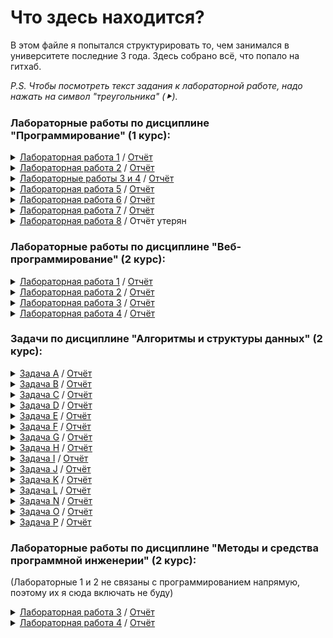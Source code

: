 ﻿# Что здесь находится?
 В этом файле я попытался структурировать то, чем занимался в университете последние 3 года. Здесь собрано всё, что попало на гитхаб.
 
 *P.S. Чтобы посмотреть текст задания к лабораторной работе, надо нажать на символ "треугольника" (⯈).*
 ### Лабораторные работы по дисциплине "Программирование" (1 курс):
<details>
 <summary><a href="https://github.com/Gramdel/lab1">Лабораторная работа 1</a> / <a href="https://github.com/Gramdel/What-is-here/blob/main/reports/lab1.pdf">Отчёт</a></summary>
 <p align="center">
  <img src="https://github.com/Gramdel/What-is-here/blob/main/src/img/lab1_task.png"/>
 </p>
</details>
<details>
 <summary><a href="https://github.com/Gramdel/lab2">Лабораторная работа 2</a> / <a href="https://github.com/Gramdel/What-is-here/blob/main/reports/lab2.pdf">Отчёт</a></summary>
 <p align="center">
  <img src="https://github.com/Gramdel/What-is-here/blob/main/src/img/lab2_task_1.png"/>
  <img src="https://github.com/Gramdel/What-is-here/blob/main/src/img/lab2_task_2.png"/>
 </p>

Базовые классы и симулятор сражения находятся в *[jar-архиве](https://se.ifmo.ru/documents/10180/660917/Pokemon.jar/a7ce60af-6ee6-47d0-a95e-e5ed9a697bd2)* (обновлен 9.10.2018, исправлен баг с добавлением атак и кодировкой). Документация в формате javadoc - *[здесь](https://se.ifmo.ru/~tony/doc/)*.

Информацию о покемонах, цепочках эволюции и атаках можно найти на сайтах http://poke-universe.ru, http://pokemondb.net, http://veekun.com/dex/pokemon
</details>
<details>
 <summary><a href="https://github.com/Gramdel/lab3">Лабораторные работы 3 и 4</a> / <a href="https://github.com/Gramdel/What-is-here/blob/main/reports/lab3.pdf">Отчёт</a></summary>
 <p align="center">
  <img src="https://github.com/Gramdel/What-is-here/blob/main/src/img/lab3_task.png"/>
  <img src="https://github.com/Gramdel/What-is-here/blob/main/src/img/lab4_task.PNG"/>
 </p>
</details>
<details>
 <summary><a href="https://github.com/Gramdel/lab5">Лабораторная работа 5</a> / <a href="https://github.com/Gramdel/What-is-here/blob/main/reports/lab5.pdf">Отчёт</a></summary>
 <p align="center">
  <img src="https://github.com/Gramdel/What-is-here/blob/main/src/img/lab5_task_1.png"/>
  <img src="https://github.com/Gramdel/What-is-here/blob/main/src/img/lab5_task_2.png"/>
  <img src="https://github.com/Gramdel/What-is-here/blob/main/src/img/lab5_task_3.png"/>
  <img src="https://github.com/Gramdel/What-is-here/blob/main/src/img/lab5_task_4.png"/>
  <img src="https://github.com/Gramdel/What-is-here/blob/main/src/img/lab5_task_5.png"/>
 </p>
</details>
<details>
 <summary><a href="https://github.com/Gramdel/lab6">Лабораторная работа 6</a> / <a href="https://github.com/Gramdel/What-is-here/blob/main/reports/lab6.pdf">Отчёт</a></summary>
 <p align="center">
  <img src="https://github.com/Gramdel/What-is-here/blob/main/src/img/lab6_task_1.png"/>
  <img src="https://github.com/Gramdel/What-is-here/blob/main/src/img/lab6_task_2.png"/>
 </p>
</details>
<details>
 <summary><a href="https://github.com/Gramdel/lab7">Лабораторная работа 7</a> / <a href="https://github.com/Gramdel/What-is-here/blob/main/reports/lab7.pdf">Отчёт</a></summary>
 <p align="center">
  <img src="https://github.com/Gramdel/What-is-here/blob/main/src/img/lab7_task.png"/>
 </p>
</details>
<details>
 <summary><a href="https://github.com/Gramdel/lab8">Лабораторная работа 8</a> / Отчёт утерян</summary>
 <p align="center">
  <img src="https://github.com/Gramdel/What-is-here/blob/main/src/img/lab8_task_1.png"/>
  <img src="https://github.com/Gramdel/What-is-here/blob/main/src/img/lab8_task_2.png"/>
 </p>
</details>

 ### Лабораторные работы по дисциплине "Веб-программирование" (2 курс):
<details>
 <summary><a href="https://github.com/Gramdel/web_lab1">Лабораторная работа 1</a> / <a href="https://github.com/Gramdel/What-is-here/blob/main/reports/web_lab1.pdf">Отчёт</a></summary>
 <p align="center">
  <img src="https://github.com/Gramdel/What-is-here/blob/main/src/img/web_lab1_task.PNG"/>
  <img src="https://github.com/Gramdel/What-is-here/blob/main/src/img/web_lab1_area.PNG"/>
 </p>
</details>
<details>
 <summary><a href="https://github.com/Gramdel/web_lab2">Лабораторная работа 2</a> / <a href="https://github.com/Gramdel/What-is-here/blob/main/reports/web_lab2.pdf">Отчёт</a></summary>
 <p align="center">
  <img src="https://github.com/Gramdel/What-is-here/blob/main/src/img/web_lab2_task_1.PNG"/>
  <img src="https://github.com/Gramdel/What-is-here/blob/main/src/img/web_lab2_task_2.PNG"/>
  <img src="https://github.com/Gramdel/What-is-here/blob/main/src/img/web_lab2_area.PNG"/>
 </p>
</details>
<details>
 <summary><a href="https://github.com/Gramdel/web_lab3">Лабораторная работа 3</a> / <a href="https://github.com/Gramdel/What-is-here/blob/main/reports/web_lab3.pdf">Отчёт</a></summary>
 <p align="center">
  <img src="https://github.com/Gramdel/What-is-here/blob/main/src/img/web_lab3_task_1.PNG"/>
  <img src="https://github.com/Gramdel/What-is-here/blob/main/src/img/web_lab3_task_2.PNG"/>
  <img src="https://github.com/Gramdel/What-is-here/blob/main/src/img/web_lab3_area.PNG"/>
 </p>
</details>
<details>
 <summary><a href="https://github.com/Gramdel/web_lab4">Лабораторная работа 4</a> / <a href="https://github.com/Gramdel/What-is-here/blob/main/reports/web_lab4.pdf">Отчёт</a></summary>
 <p align="center">
  <img src="https://github.com/Gramdel/What-is-here/blob/main/src/img/web_lab4_task_1.PNG"/>
  <img src="https://github.com/Gramdel/What-is-here/blob/main/src/img/web_lab4_task_2.PNG"/>
  <img src="https://github.com/Gramdel/What-is-here/blob/main/src/img/web_lab4_area.PNG"/>
 </p>
</details>

### Задачи по дисциплине "Алгоритмы и структуры данных" (2 курс):
<details>
 <summary><a href="https://github.com/Gramdel/algolabs/tree/main/A">Задача A</a> / <a href="https://github.com/Gramdel/What-is-here/blob/main/reports/alg_block1.pdf">Отчёт</a></summary>

| | |
| --- | --- |
| Ограничение времени | 2 секунды |
| Ограничение памяти | 64Mb |
| Ввод | стандартный ввод или agro.in |
| Вывод | стандартный вывод или agro.out |

Городской школьник Лёша поехал на лето в деревню и занялся выращиванием цветов. Он посадил n цветков вдоль одной длинной прямой грядки, и они успешно выросли. Лёша посадил множество различных видов цветков, i-й от начала грядки цветок имеет вид ai, где ai — целое число, номер соответствующего вида в «Каталоге юного агронома».

Теперь Лёша хочет сделать фотографию выращенных им цветов и выложить ее в раздел «мои грядки» в социальной сети для агрономов «ВКомпосте». На фотографии будет виден отрезок из одного или нескольких высаженных подряд цветков.

Однако он заметил, что фотография смотрится не очень интересно, если на ней много одинаковых цветков подряд. Лёша решил, что если на фотографии будут видны три цветка одного вида, высаженные подряд, то его друзья — специалисты по эстетике цветочных фотографий — поставят мало лайков.

Помогите ему выбрать для фотографирования как можно более длинный участок своей грядки, на котором нет трех цветков одного вида подряд.

#### Формат ввода
В первой строке содержится целое число n (1 ≤ n ≤ 200 000) — количество цветов на грядке.

Во второй строке содержится n целых чисел ai (1 ≤ ai ≤ 10^9), обозначающих вид очередного цветка. Одинаковые цветки обозначаются одинаковыми числами, разные — разными.

#### Формат вывода
Выведите номер первого и последнего цветка на самом длинном искомом участке. Цветки нумерются от 1 до n.

Если самых длинных участков несколько, выведите участок, который начинается раньше.

#### Пример
| Ввод | Вывод |
| --- | --- |
| 6 <br/> 5 6 6 6 23 9 | 3 6 |
</details>
<details>
 <summary><a href="https://github.com/Gramdel/algolabs/tree/main/B">Задача B</a> / <a href="https://github.com/Gramdel/What-is-here/blob/main/reports/alg_block1.pdf">Отчёт</a></summary>

| | |
| --- | --- |
| Ограничение времени | 1 секунда |
| Ограничение памяти | 256Mb |
| Ввод | стандартный ввод или input.txt |
| Вывод | стандартный вывод или output.txt |

Недавно Глеб открыл зоопарк. Он решил построить его в форме круга и, естественно, обнёс забором. Глеб взял вас туда начальником охраны. Казалось бы все началось так хорошо, но именно в вашу первую смену все животные разбежались. В зоопарке n животных различных видов, также под каждый из видов есть свои ловушки. К сожалению некоторые животные враждуют с друг другом в природе (они обозначены разными буквами), а зоопарк обнесён забором и имеет форму круга. С помощью камер, удалось выяснить, где находятся все животные. Умная система поддержки жизнедеятельности зоопарка уже просканировала зоопарк и вывела id всех животных и ловушек в том порядке, в котором они видны из центра зоопарка. Получилось так, что все животные и все ловушки находятся на краю зоопарка. Вы хотите понять, могут ли животные прийти в свою ловушку так, чтобы их путь не пересекался с другими. Если да, также предъявите какую-нибудь из схем поимки животных.

#### Формат ввода
На вход подается строчка из 2 ⋅ n символов латинского алфавита, где маленькая буква - животное, а большая - ловушка. Размер строки не более 100000.

#### Формат вывода
Требуется вывести "Impossible", если решения не существует или "Possible", если можно вернуть всех животных в клетки. В случае если можно, то для каждой ловушки в порядке обхода требуется вывести индекс животного в ней.

#### Пример 1
| Ввод | Вывод |
| --- | --- |
| ABba | Possible <br/> 2 1 |

#### Пример 2
| Ввод | Вывод |
| --- | --- |
| ABab | Impossible |
</details>
<details>
 <summary><a href="https://github.com/Gramdel/algolabs/tree/main/C">Задача C</a> / <a href="https://github.com/Gramdel/What-is-here/blob/main/reports/alg_block1.pdf">Отчёт</a></summary>

| | |
| --- | --- |
| Ограничение времени | 1 секунда |
| Ограничение памяти | 64Mb |
| Ввод | стандартный ввод или input.txt |
| Вывод | стандартный вывод или output.txt |

Вадим разрабатывает парсер конфигурационных файлов для своего проекта. Файл состоит из блоков, которые выделяются с помощью символов «{» — начало блока, и «}» — конец блока. Блоки могут вкладываться друг в друга. В один блок может быть вложено несколько других блоков.

В конфигурационном файле встречаются переменные. Каждая переменная имеет имя, которое состоит из не более чем десяти строчных букв латинского алфавита. Переменным можно присваивать числовые значения. Изначально все переменные имеют значение 0.

Присваивание нового значения записывается как \<variable\>=\<number\>, где \<variable\> — имя переменной, а \<number\> — целое число, по модулю не превосходящее 10^9. Парсер читает конфигурационный файл построчно. Как только он встречает выражение присваивания, он присваивает новое значение переменной. Это значение сохраняется до конца текущего блока, а затем восстанавливается старое значение переменной. Если в блок вложены другие блоки, то внутри тех из них, которые идут после присваивания, значение переменной также будет новым.

Кроме того, в конфигурационном файле можно присваивать переменной значение другой переменной. Это действие записывается как \<variable1\>=\<variable2\>. Прочитав такую строку, парсер присваивает текущее значение переменной variable2 переменной variable1. Как и в случае присваивания константного значения, новое значение сохраняется только до конца текущего блока. После окончания блока переменной возвращается значение, которое было перед началом блока.

Для отладки Вадим хочет напечатать присваиваемое значение для каждой строки вида \<variable1\>=\<variable2\>. Помогите ему отладить парсер.

#### Формат ввода
Входные данные содержат хотя бы одну и не более 10^5 строк. Каждая строка имеет один из четырех типов:
 - { — начало блока;
 - } — конец блока;
 - \<variable\>=\<number\> — присваивание переменной значения, заданного числом;
 - \<variable1\>=\<variable2\> — присваивание одной переменной значения другой переменной. Переменные \<variable1\> и \<variable2\> могут совпадать.
Гарантируется, что ввод является корректным и соответствует описанию из условия. Ввод не содержит пробелов.

#### Формат вывода
Для каждой строки типа \<variable1\>=\<variable2\> выведите значение, которое было присвоено.

#### Пример
| Ввод | Вывод |
| --- | --- |
| a=b<br/>b=123<br/>var=b<br/>b=-34<br/>{<br/>c=b<br/>b=1000000000<br/>d=b<br/>{<br/>a=b<br/>e=var<br/>}<br/>}<br/>b=b | 0<br/>123<br/>-34<br/>1000000000<br/>1000000000<br/>123<br/>-34 |
</details>
<details>
 <summary><a href="https://github.com/Gramdel/algolabs/tree/main/D">Задача D</a> / <a href="https://github.com/Gramdel/What-is-here/blob/main/reports/alg_block1.pdf">Отчёт</a></summary>

| | |
| --- | --- |
| Ограничение времени | 1 секунда |
| Ограничение памяти | 64Mb |
| Ввод | стандартный ввод или chaos.in |
| Вывод | стандартный вывод или chaos.out |

В секретной лаборатории профессора Хаоса проходит эксперимент по выращиванию особо опасных бактерий. В начале первого дня эксперимента у Хаоса имеется a особо опасных бактерий.

Каждый день эксперимента устроен следующим образом. Рано утром профессор достает из контейнера все свои бактерии и помещает их в инкубатор, где бактерии начинают делиться. Вместо каждой бактерии образуется b новых бактерий.

После извлечения бактерий из инкубатора c из них используются для проведения различных опытов и затем уничтожаются. Если после извлечения из инкубатора имеется менее c бактерий, для проведения опытов используются все имеющиеся бактерии, и эксперимент заканчивается.

Оставшиеся бактерии в конце дня необходимо поместить в контейнер и продолжить использовать в эксперименте. Однако в контейнер можно поместить не более d бактерий, поэтому если число оставшихся бактерий больше d, то в контейнер помещаются d бактерий, а остальные уничтожаются.

Теперь профессор Хаос хочет выяснить, сколько особо опасных бактерий будет у него в контейнере после k-го дня эксперимента. Помогите ему найти ответ на этот вопрос.

#### Формат ввода
В единственной строке входного файла содержится пять целых чисел a, b, c, d и k (1 ≤ a, b ≤ 1000, 0 ≤ c ≤ 1000, 1 ≤ d ≤ 1000, a ≤ d, 1 ≤ k ≤ 10^18).

#### Формат вывода
Выведите одно число — количество бактерий у Хаоса к концу k-го дня. Если эксперимент завершится в k-й день или ранее, выведите число 0.

#### Пример 1
| Ввод | Вывод |
| --- | --- |
| 1 3 1 5 2 | 5 |

#### Пример 2
| Ввод | Вывод |
| --- | --- |
| 1 2 0 4 3 | 4 |

#### Пример 3
| Ввод | Вывод |
| --- | --- |
| 1 2 3 5 2 | 0 |
</details>
<details>
 <summary><a href="https://github.com/Gramdel/algolabs/tree/main/E">Задача E</a> / <a href="https://github.com/Gramdel/What-is-here/blob/main/reports/alg_block2.pdf">Отчёт</a></summary>

| | |
| --- | --- |
| Ограничение времени | 0.1 секунда |
| Ограничение памяти | 256Mb |
| Ввод | стандартный ввод или input.txt |
| Вывод | стандартный вывод или output.txt |

На прямой расположены стойла, в которые необходимо расставить коров так, чтобы минимальное расcтояние между коровами было как можно больше.

#### Формат ввода
В первой строке вводятся числа N (2 < N ≤ 10^5) – количество стойл и K (1 < K < N ) – количество коров. Во второй строке задаются N натуральных чисел в порядке возрастания – координаты стойл (координаты не превосходят 10^9).

#### Формат вывода
Выведите одно число – наибольшее возможное допустимое расстояние.

#### Пример 1
| Ввод | Вывод |
| --- | --- |
| 6 3<br/>2 5 7 11 15 20 | 9 |

#### Пример 2
| Ввод | Вывод |
| --- | --- |
| 5 3<br/>1 2 3 100 1000 | 99 |
</details>
<details>
 <summary><a href="https://github.com/Gramdel/algolabs/tree/main/F">Задача F</a> / <a href="https://github.com/Gramdel/What-is-here/blob/main/reports/alg_block2.pdf">Отчёт</a></summary>

| | |
| --- | --- |
| Ограничение времени | 1 секунда |
| Ограничение памяти | 256Mb |
| Ввод | стандартный ввод или number.in |
| Вывод | стандартный вывод или number.out |

Вася написал на длинной полоске бумаги большое число и решил похвастаться своему старшему брату Пете этим достижением. Но только он вышел из комнаты, чтобы позвать брата, как его сестра Катя вбежала в комнату и разрезала полоску бумаги на несколько частей. В результате на каждой части оказалось одна или несколько идущих подряд цифр.

Теперь Вася не может вспомнить, какое именно число он написал. Только помнит, что оно было очень большое. Чтобы утешить младшего брата, Петя решил выяснить, какое максимальное число могло быть написано на полоске бумаги перед разрезанием. Помогите ему!

#### Формат ввода
Выведите в выходной файл одну строку — максимальное число, которое могло быть написано на полоске перед разрезанием.

#### Формат вывода
Выведите одно число – наибольшее возможное допустимое расстояние.

#### Пример 1
| Ввод | Вывод |
| --- | --- |
| 2<br/>20<br/>004<br/>66 | 66220004 |

#### Пример 2
| Ввод | Вывод |
| --- | --- |
| 3 | 3 |
</details>
<details>
 <summary><a href="https://github.com/Gramdel/algolabs/tree/main/G">Задача G</a> / <a href="https://github.com/Gramdel/What-is-here/blob/main/reports/alg_block2.pdf">Отчёт</a></summary>

| | |
| --- | --- |
| Ограничение времени | 2 секунды |
| Ограничение памяти | 256Mb |
| Ввод | стандартный ввод или aurora.in |
| Вывод | стандартный вывод или aurora.out |

Ходят легенды, что пока Аврора спала, ей снилось, что она ходит по разным местам: леса, поля, города и сёла. И вот однажды она наткнулась на пещеру, в которой сидел мудрец. Когда мудрец поднял на Аврору глаза, он изрёк: «Дорогая Аврора! Ты уже годами скитаешься по этим землям. Я хочу предложить тебе задачку. Вот тебе строка s. Каждая буква из алфавита имеет свой вес ci. Вес строки, которую ты можешь получить из s многократным обменом любых двух букв, вычисляется так: для каждой буквы алфавита посчитай максимальное расстояние между позициями, в которых стоит эта буква и перемножь его с весом этой буквы. Принеси мне строку максимально возможного веса, и я тебе расскажу, в чём смысл жизни».

К счастью, когда Аврора уже шла со строкой к мудрецу, её поцеловал Филипп, и Аврора вышла из этого кошмара. Теперь вам предлагается самим окунуться в этот кошмар и решить поставленную задачу.

#### Формат ввода
Дана строка, состоящая из строчных букв латинского алфавита (1 ≤ |s| ≤ 10^5). Следующая строка ввода содержит 26 чисел — веса букв латинского алфавита от «a» до «z», веса неотрицательны и не превосходят 2^31 - 1.

#### Формат вывода
Выведите строку s, в которой переставлены буквы так, чтобы полученный вес был максимально возможным. Если искомых вариантов несколько, выведите любой из них.

#### Пример
| Ввод | Вывод |
| --- | --- |
| lkshrules <br/> 0 1 2 3 4 5 6 7 8 9 10 11 12 13 14 15 16 17 18 19 20 21 22 23 24 25 | slkhruels |
</details>
<details>
 <summary><a href="https://github.com/Gramdel/algolabs/tree/main/H">Задача H</a> / <a href="https://github.com/Gramdel/What-is-here/blob/main/reports/alg_block2.pdf">Отчёт</a></summary>

| | |
| --- | --- |
| Ограничение времени | 2 секунды |
| Ограничение памяти | 256Mb |
| Ввод | стандартный ввод или shop.in |
| Вывод | стандартный вывод или shop.out |

У Билла большая семья: трое сыновей, девять внуков. И всех надо кормить. Поэтому Билл раз в неделю ходит в магазин.

Однажды Билл пришел в магазин и увидел, что в магазине проводится акция под названием «каждый k-й товар бесплатно». Изучив правила акции, Билл выяснил следующее. Пробив на кассе товары, покупатель получает чек. Пусть в чеке n товаров, тогда n/k округленное вниз самых дешевых из них достаются бесплатно.

Например, если в чеке пять товаров за 200, 100, 1000, 400 и 100 рублей, соответственно, и k = 2, то бесплатно достаются оба товара по 100 рублей, всего покупатель должен заплатить 1600 рублей.

Билл уже выбрал товары, и направился к кассе, когда сообразил, что товары, которые он хочет купить, можно разбить на несколько чеков, и благодаря этому потратить меньше денег.

Помогите Биллу выяснить, какую минимальную сумму он сможет заплатить за выбранные товары, возможно разбив их на несколько чеков.

#### Формат ввода
Первая строка входного файла содержит два целых числа n, k (1 ≤ n ≤ 100 000, 2 ≤ k ≤ 100) — количество товаров, которые хочет купит Билл и параметр акции «каждый k-й товар бесплатно».

Следующая строка содержит n целых чисел ai (1 ≤ ai ≤ 10 000) — цены товаров, которые покупает Билл.

#### Пример
| Ввод | Вывод |
| --- | --- |
| 5 2 <br/> 200 100 1000 400 100 | 1300 |
</details>
<details>
 <summary><a href="https://github.com/Gramdel/algolabs/tree/main/I">Задача I</a> / <a href="https://github.com/Gramdel/What-is-here/blob/main/reports/alg_block3.pdf">Отчёт</a></summary>

| | |
| --- | --- |
| Ограничение времени | 1 секунда |
| Ограничение памяти | 256Mb |
| Ввод | стандартный ввод или input.txt |
| Вывод | стандартный вывод или output.txt |

Петя, которому три года, очень любит играть с машинками. Всего у Пети N различных машинок, которые хранятся на полке шкафа так высоко, что он сам не может до них дотянуться. Одновременно на полу комнаты может находиться не более K машинок. Петя играет с одной из машинок на полу и если он хочет поиграть с другой машинкой, которая также находится на полу, то дотягивается до нее сам. Если же машинка находится на полке, то он обращается за помощью к маме. Мама может достать для Пети машинку с полки и одновременно с этим поставить на полку любую машинку с пола. Мама очень хорошо знает своего ребенка и может предугадать последовательность, в которой Петя захочет играть с машинками. При этом, чтобы не мешать Петиной игре, она хочет совершить как можно меньше операций по подъему машинки с пола, каждый раз правильно выбирая машинку, которую следует убрать на полку. Ваша задача состоит в том, чтобы определить минимальное количество операций. Перед тем, как Петя начал играть, все машинки стоят на полке.

#### Формат ввода
В первой строке содержаться три числа N, K и P (1≤ K, N ≤ 100000, 1≤ P ≤ 500000). В следующих P строках записаны номера машинок в том порядке, в котором Петя захочет играть с ними.

#### Формат вывода
Выведите единственное число: минимальное количество операций, которое надо совершить Петиной маме.

#### Пример
| Ввод | Вывод |
| --- | --- |
| 3 2 7<br/>1<br/>2<br/>3<br/>1<br/>3<br/>1<br/>2 | 4 |
</details>
<details>
 <summary><a href="https://github.com/Gramdel/algolabs/tree/main/J">Задача J</a> / <a href="https://github.com/Gramdel/What-is-here/blob/main/reports/alg_block3.pdf">Отчёт</a></summary>
 
| | |
| --- | --- |
| Ограничение времени | 0.6 секунд |
| Ограничение памяти | 256Mb |
| Ввод | стандартный ввод или input.txt |
| Вывод | стандартный вывод или output.txt |

Гоблины Мглистых гор очень любях ходить к своим шаманам. Так как гоблинов много, к шаманам часто образуются очень длинные очереди. А поскольку много гоблинов в одном месте быстро образуют шумную толку, которая мешает шаманам проводить сложные медицинские манипуляции, последние решили установить некоторые правила касательно порядка в очереди.

Обычные гоблины при посещении шаманов должны вставать в конец очереди. Привилегированные же гоблины, знающие особый пароль, встают ровно в ее середину, причем при нечетной длине очереди они встают сразу за центром.

Так как гоблины также широко известны своим непочтительным отношением ко всяческим правилам и законам, шаманы попросили вас написать программу, которая бы отслеживала порядок гоблинов в очереди.

#### Формат ввода
В первой строке входных данный записано число N (1 ≤ N ≤ 10^5) - количество запросов. Следующие N строк содержат описание запросов в формате:
 - \+ i — гоблин с номером i (1 ≤ i ≤ N) встаёт в конец очереди.
 - \* i — привилегированный гоблин с номером i встает в середину очереди.
 - \- — первый гоблин из очереди уходит к шаманам. Гарантируется, что на момент такого запроса очередь не пуста.

#### Формат вывода
Для каждого запроса типа - программа должна вывести номер гоблина, который должен зайти к шаманам.

#### Пример 1
| Ввод | Вывод |
| --- | --- |
| 7<br/>+ 1<br/>+ 2<br/>-<br/>+ 3<br/>+ 4<br/>-<br/>- | 1<br/>2<br/>3 |

#### Пример 2
| Ввод | Вывод |
| --- | --- |
| 2<br/>* 1<br/>+ 2 |  |
</details>
<details>
 <summary><a href="https://github.com/Gramdel/algolabs/tree/main/K">Задача K</a> / <a href="https://github.com/Gramdel/What-is-here/blob/main/reports/alg_block3.pdf">Отчёт</a></summary>
 
| | |
| --- | --- |
| Ограничение времени | 1 секунда |
| Ограничение памяти | 188Gb |
| Ввод | стандартный ввод или input.txt |
| Вывод | стандартный вывод или output.txt |

Пете поручили написать менеджер памяти для новой стандартной библиотеки языка \varphi++. В распоряжении у менеджера находится массив из N последовательных ячеек памяти, пронумерованных от 1 до N. Задача менеджера – обрабатывать запросы приложений на выделение и освобождение памяти. Запрос на выделение памяти имеет один параметр K. Такой запрос означает, что приложение просит выделить ему K последовательных ячеек памяти. Если в распоряжении менеджера есть хотя бы один свободный блок из K последовательных ячеек, то он обязан в ответ на запрос выделить такой блок. При этом непосредственно перед самой первой ячейкой памяти выделяемого блока не должно располагаться свободной ячейки памяти. После этого выделенные ячейки становятся занятыми и не могут быть использованы для выделения памяти, пока не будут освобождены. Если блока из K последовательных свободных ячеек нет, то запрос отклоняется. Запрос на освобождение памяти имеет один параметр T. Такой запрос означает, что менеджер должен освободить память, выделенную ранее при обработке запроса с порядковым номером T. Запросы нумеруются, начиная с единицы. Гарантируется, что запрос с номером T – запрос на выделение, причем к нему еще не применялось освобождение памяти. Освобожденные ячейки могут снова быть использованы для выделения памяти. Если запрос с номером T был отклонен, то текущий запрос на освобождение памяти игнорируется. Требуется написать менеджер памяти, удовлетворяющий приведенным критериям.

#### Формат ввода
Первая строка входного файла содержит числа N и M – количество ячеек памяти и количество запросов соответственно (1 ≤ N ≤ 2^31 - 1; 1 ≤ M ≤ 10^5). Каждая из следующих M строк содержит по одному числу: (i+1)-я строка входного файла (1 ≤ i ≤ M) содержит либо положительное число K, если i-й запрос – запрос на выделение с параметром K (1 ≤ K ≤ N), либо отрицательное число -T, если i-й запрос – запрос на освобождение с параметром T (1 ≤ T < i).

#### Формат вывода
Для каждого запроса на выделение памяти выведите в выходной файл результат обработки этого запроса: для успешных запросов выведите номер первой ячейки памяти в выделенном блоке, для отклоненных запросов выведите число -1. Результаты нужно выводить в порядке следования запросов во входном файле.

#### Пример 1
| Ввод | Вывод |
| --- | --- |
| 42 9<br/>7<br/>3<br/>8<br/>-2<br/>6<br/>5<br/>-5<br/>9<br/>4 | 1<br/>8<br/>11<br/>19<br/>25<br/>30<br/>19 |

#### Пример 2
| Ввод | Вывод |
| --- | --- |
| 128 12<br/>1<br/>2<br/>4<br/>-2<br/>8<br/>-3<br/>16<br/>-5<br/>32<br/>-7<br/>64<br/>-1 | 1<br/>2<br/>4<br/>8<br/>16<br/>32<br/>64 |
</details>
<details>
 <summary><a href="https://github.com/Gramdel/algolabs/tree/main/L">Задача L</a> / <a href="https://github.com/Gramdel/What-is-here/blob/main/reports/alg_block3.pdf">Отчёт</a></summary>
 
| | |
| --- | --- |
| Ограничение времени | 0.5 секунд |
| Ограничение памяти | 256Mb |
| Ввод | стандартный ввод или input.txt |
| Вывод | стандартный вывод или output.txt |

Рассмотрим последовательность целых чисел длины N. По ней с шагом 1 двигается «окно» длины K, то есть сначала в «окне» видно первые K чисел, на следующем шаге в «окне» уже будут находиться K чисел, начиная со второго, и так далее до конца последовательности. Требуется для каждого положения «окна» определить минимум в нём.

#### Формат ввода
В первой строке входных данных содержатся два числа N и K (1 ≤ N ≤ 150000, 1 ≤ K ≤ 10000, K ≤ N) – длины последовательности и «окна», соответственно. На следующей строке находятся N чисел – сама последовательность. Числа последовательности не превосходят по модулю 10^5.

#### Формат вывода
Выходые данные должны содержать N - K + 1 строк – минимумы для каждого положения «окна».

#### Пример
| Ввод | Вывод |
| --- | --- |
| 7 3<br/>1 3 2 4 5 3 1 | 1 2 2 3 1 |
</details>
<details>
 <summary><a href="https://github.com/Gramdel/algolabs/tree/main/N">Задача N</a> / <a href="https://github.com/Gramdel/What-is-here/blob/main/reports/alg_block4.pdf">Отчёт</a></summary>
 
| | |
| --- | --- |
| Ограничение времени | 1 секунда |
| Ограничение памяти | 256Mb |
| Ввод | стандартный ввод или input.txt |
| Вывод | стандартный вывод или output.txt |

У Васи есть n свинок-копилок, свинки занумерованы числами от 1 до n. Каждая копилка может быть открыта единственным соответствующим ей ключом или разбита.

Вася положил ключи в некоторые из копилок (он помнит, какой ключ лежит в какой из копилок). Теперь Вася собрался купить машину, а для этого ему нужно достать деньги из всех копилок. При этом он хочет разбить как можно меньшее количество копилок (ведь ему еще нужно копить деньги на квартиру, дачу, вертолет…). Помогите Васе определить, какое минимальное количество копилок нужно разбить.

#### Формат ввода
В первой строке содержится число n — количество свинок-копилок (1 ≤ n ≤ 100). Далее идет n строк с описанием того, где лежит ключ от какой копилки: в i-й из этих строк записан номер копилки, в которой находится ключ от i-й копилки.

#### Формат вывода
Выведите единственное число: минимальное количество копилок, которые необходимо разбить.

#### Пример
| Ввод | Вывод |
| --- | --- |
| 4<br/>2<br/>1<br/>2<br/>4 | 2 |
</details>
<details>
 <summary><a href="https://github.com/Gramdel/algolabs/tree/main/O">Задача O</a> / <a href="https://github.com/Gramdel/What-is-here/blob/main/reports/alg_block4.pdf">Отчёт</a></summary>

| | |
| --- | --- |
| Ограничение времени | 2 секунды |
| Ограничение памяти | 64Mb |
| Ввод | стандартный ввод или input.txt |
| Вывод | стандартный вывод или output.txt |

Во время теста Михаил Дмитриевич заметил, что некоторые лкшата обмениваются записками. Сначала он хотел поставить им всем двойки, но в тот день Михаил Дмитриевич был добрым, а потому решил разделить лкшат на две группы: списывающих и дающих списывать, и поставить двойки только первым.

У Михаила Дмитриевича записаны все пары лкшат, обменявшихся записками. Требуется определить, сможет ли он разделить лкшат на две группы так, чтобы любой обмен записками осуществлялся от лкшонка одной группы лкшонку другой группы.

#### Формат ввода
В первой строке находятся два числа N и M — количество лкшат и количество пар лкшат, обменивающихся записками (1 ≤ N ≤ 100, 0 ≤ M ≤ N(N-1)/2). Далее в M строках расположены описания пар лкшат: два различных числа, соответствующие номерам лкшат, обменивающихся записками (нумерация лкшат идёт с 1). Каждая пара лкшат перечислена не более одного раза.

#### Формат вывода
Необходимо вывести ответ на задачу Павла Олеговича. Если возможно разделить лкшат на две группы, выведите «YES»; иначе выведите «NO».

#### Пример
| Ввод | Вывод |
| --- | --- |
| 3 2<br/>1 2<br/>2 3 | YES |
</details>
<details>
 <summary><a href="https://github.com/Gramdel/algolabs/tree/main/P">Задача P</a> / <a href="https://github.com/Gramdel/What-is-here/blob/main/reports/alg_block4.pdf">Отчёт</a></summary>

| | |
| --- | --- |
| Ограничение времени | 2 секунды |
| Ограничение памяти | 256Mb |
| Ввод | стандартный ввод или avia.in |
| Вывод | стандартный вывод или avia.out |

Главного конструктора Петю попросили разработать новую модель самолёта для компании «Air Бубундия». Оказалось, что самая сложная часть заключается в подборе оптимального размера топливного бака.

Главный картограф «Air Бубундия» Вася составил подробную карту Бубундии. На этой карте он отметил расход топлива для перелёта между каждой парой городов.

Петя хочет сделать размер бака минимально возможным, для которого самолёт сможет долететь от любого города в любой другой (возможно, с дозаправками в пути).

#### Формат ввода
Первая строка входного файла содержит натуральное число n (1 ≤ n ≤ 1000) — число городов в Бубундии. Далее идут n строк по n чисел каждая. j-е число в i-й строке равно расходу топлива при перелёте из i-го города в j-й. Все числа не меньше нуля и меньше 10^9. Гарантируется, что для любого i в i-й строчке i-е число равно нулю.

#### Формат вывода
Первая строка выходного файла должна содержать одно число — оптимальный размер бака.о разбить.

#### Пример
| Ввод | Вывод |
| --- | --- |
| 4<br/>0 10 12 16<br/>11 0 8 9<br/>10 13 0 22<br/>13 10 17 0 | 10 |
</details>

### Лабораторные работы по дисциплине "Методы и средства программной инженерии" (2 курс):
(Лабораторные 1 и 2 не связаны с программированием напрямую, поэтому их я сюда включать не буду)
<details>
 <summary><a href="https://github.com/Gramdel/mispi_lab3">Лабораторная работа 3</a> / <a href="https://github.com/Gramdel/What-is-here/blob/main/reports/mispi_lab3.pdf">Отчёт</a></summary>
 <p align="center">
  <img src="https://github.com/Gramdel/What-is-here/blob/main/src/img/mispi_lab3_task.png"/>
 </p>
</details>
 <details>
 <summary><a href="https://github.com/Gramdel/mispi_lab4">Лабораторная работа 4</a> / <a href="https://github.com/Gramdel/What-is-here/blob/main/reports/mispi_lab4.pdf">Отчёт</a></summary>
 <p align="center">
  <img src="https://github.com/Gramdel/What-is-here/blob/main/src/img/mispi_lab4_task.png"/>
 </p>
  
 4. С помощью утилиты VisualVM и профилировщика IDE NetBeans, Eclipse или Idea локализовать и устранить проблемы с производительностью в [программе](https://se.ifmo.ru/documents/10180/189115/HttpUnit.tar.gz/7bf1032e-d16e-be85-c71b-dbe73c0178ba?t=1651168887037&download=true). По результатам локализации и устранения проблемы необходимо составить отчёт, в котором должна содержаться следующая информация:
  - Описание выявленной проблемы.
  - Описание путей устранения выявленной проблемы.
  - Подробное (со скриншотами) описание алгоритма действий, который позволил выявить и локализовать проблему.

Студент должен обеспечить возможность воспроизведения процесса поиска и локализации проблемы по требованию преподавателя.
</details>
